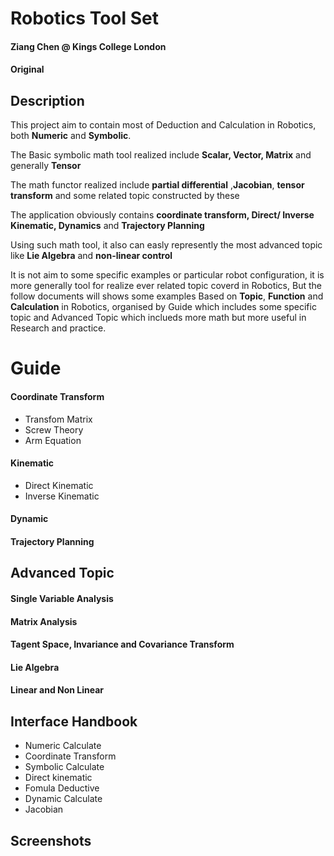 # Robotics Tool Set

#### Ziang Chen @ Kings College London
#### Original

## Description
This project aim to contain most of Deduction and Calculation in Robotics, both **Numeric** and **Symbolic**.

The Basic symbolic math tool realized include **Scalar, Vector, Matrix** and generally **Tensor**

The math functor realized include **partial differential** ,**Jacobian**, **tensor transform** and some related topic constructed by these 

The application obviously contains **coordinate transform, Direct/ Inverse Kinematic, Dynamics** and **Trajectory Planning**

Using such math tool, it also can easly represently the most advanced topic like **Lie Algebra** and **non-linear control**

It is not aim to some specific examples or particular robot configuration, it is more generally tool for realize ever related topic coverd in Robotics, But the follow documents will shows some examples Based on **Topic**, **Function** and **Calculation** in Robotics, organised by Guide which includes some specific topic and Advanced Topic which inclueds more math but more useful in Research and practice.


# Guide
#### Coordinate Transform
 * Transfom Matrix
 * Screw Theory
 * Arm Equation
#### Kinematic
 * Direct Kinematic
 * Inverse Kinematic
#### Dynamic
#### Trajectory Planning


## Advanced Topic
#### Single Variable Analysis
#### Matrix Analysis
#### Tagent Space, Invariance and Covariance Transform
#### Lie Algebra
#### Linear and Non Linear


## Interface Handbook
  * Numeric Calculate
  * Coordinate Transform
  * Symbolic Calculate
  * Direct kinematic
  * Fomula Deductive
  * Dynamic Calculate
  * Jacobian



## Screenshots





